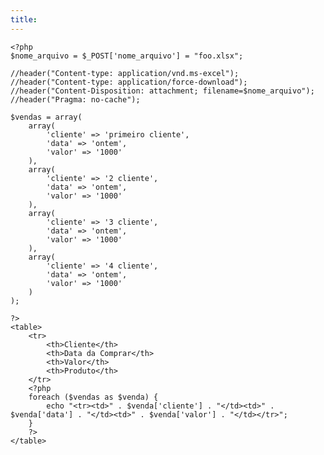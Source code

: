 ```yaml
---
title: 
---
```



    <?php
    $nome_arquivo = $_POST['nome_arquivo'] = "foo.xlsx";

    //header("Content-type: application/vnd.ms-excel");
    //header("Content-type: application/force-download");
    //header("Content-Disposition: attachment; filename=$nome_arquivo");
    //header("Pragma: no-cache");

    $vendas = array(
        array(
            'cliente' => 'primeiro cliente',
            'data' => 'ontem',
            'valor' => '1000'
        ),
        array(
            'cliente' => '2 cliente',
            'data' => 'ontem',
            'valor' => '1000'
        ),
        array(
            'cliente' => '3 cliente',
            'data' => 'ontem',
            'valor' => '1000'
        ),
        array(
            'cliente' => '4 cliente',
            'data' => 'ontem',
            'valor' => '1000'
        )
    );

    ?>
    <table>
        <tr>
            <th>Cliente</th>
            <th>Data da Comprar</th>
            <th>Valor</th>
            <th>Produto</th>
        </tr>
        <?php
        foreach ($vendas as $venda) {
            echo "<tr><td>" . $venda['cliente'] . "</td><td>" . $venda['data'] . "</td><td>" . $venda['valor'] . "</td></tr>";
        }
        ?>
    </table>